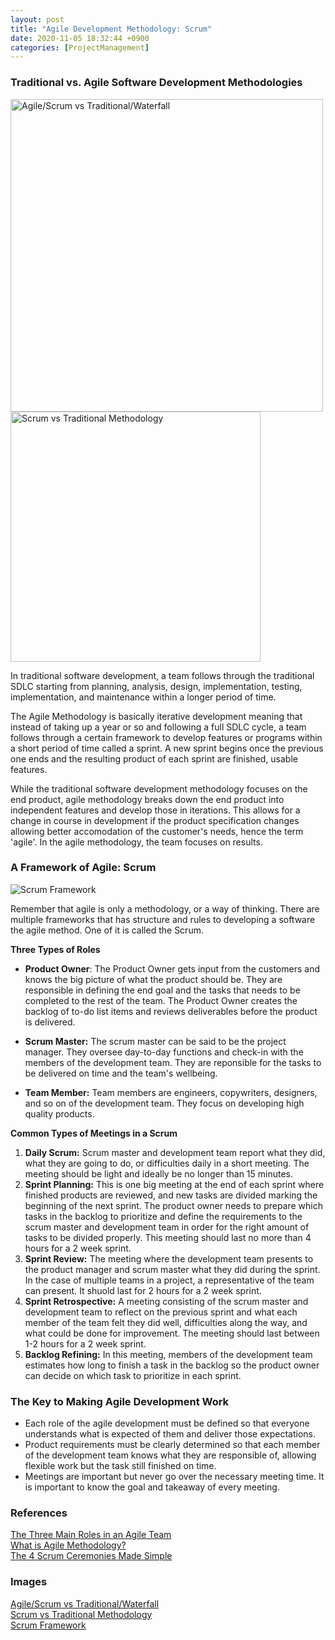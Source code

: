 ```yaml
---
layout: post
title: "Agile Development Methodology: Scrum"
date: 2020-11-05 18:32:44 +0900
categories: [ProjectManagement]
---
```


### Traditional vs. Agile Software Development Methodologies

<img src="https://i.pinimg.com/originals/bc/89/69/bc896937201b696beef56feb1c4adb19.jpg" alt="Agile/Scrum vs Traditional/Waterfall" width="500px" display="inline-block" />
<img src="https://coeleveld.com/wp-content/uploads/2016/07/scrum-vs-traditional.png" alt="Scrum vs Traditional Methodology" width="400px" display="inline-block"  />

In traditional software development, a team follows through the traditional SDLC starting from planning, analysis, design, implementation, testing, implementation, and maintenance within a longer period of time.

The Agile Methodology is basically iterative development meaning that instead of taking up a year or so and following a full SDLC cycle, a team follows through a certain framework to develop features or programs within a short period of time called a sprint. A new sprint begins once the previous one ends and the resulting product of each sprint are finished, usable features.

While the traditional software development methodology focuses on the end product, agile methodology breaks down the end product into independent features and develop those in iterations. This allows for a change in course in development if the product specification changes allowing better accomodation of the customer's needs, hence the term 'agile'. In the agile methodology, the team focuses on results.

### A Framework of Agile: Scrum

![Scrum Framework](https://image.slidesharecdn.com/mobileacademyagilelean-140518125420-phpapp01/95/agile-and-lean-practices-the-mobile-academy-12-638.jpg?cb=1400562822)

Remember that agile is only a methodology, or a way of thinking. There are multiple frameworks that has structure and rules to developing a software the agile method. One of it is called the Scrum.

**Three Types of Roles**

- **Product Owner**: The Product Owner gets input from the customers and knows the big picture of what the product should be. They are responsible in defining the end goal and the tasks that needs to be completed to the rest of the team. The Product Owner creates the backlog of to-do list items and reviews deliverables before the product is delivered.

- **Scrum Master:** The scrum master can be said to be the project manager. They oversee day-to-day functions and check-in with the members of the development team. They are reponsible for the tasks to be delivered on time and the team's wellbeing.

- **Team Member:** Team members are engineers, copywriters, designers, and so on of the development team. They focus on developing high quality products.

**Common Types of Meetings in a Scrum**

1. **Daily Scrum:** Scrum master and development team report what they did, what they are going to do, or difficulties daily in a short meeting. The meeting should be light and ideally be no longer than 15 minutes.
2. **Sprint Planning:** This is one big meeting at the end of each sprint where finished products are reviewed, and new tasks are divided marking the beginning of the next sprint. The product owner needs to prepare which tasks in the backlog to prioritize and define the requirements to the scrum master and development team in order for the right amount of tasks to be divided properly. This meeting should last no more than 4 hours for a 2 week sprint.
3. **Sprint Review:** The meeting where the development team presents to the product manager and scrum master what they did during the sprint. In the case of multiple teams in a project, a representative of the team can present. It shuold last for 2 hours for a 2 week sprint.
4. **Sprint Retrospective:** A meeting consisting of the scrum master and development team to reflect on the previous sprint and what each member of the team felt they did well, difficulties along the way, and what could be done for improvement. The meeting should last between 1-2 hours for a 2 week sprint.
5. **Backlog Refining:** In this meeting, members of the development team estimates how long to finish a task in the backlog so the product owner can decide on which task to prioritize in each sprint.

### The Key to Making Agile Development Work

- Each role of the agile development must be defined so that everyone understands what is expected of them and deliver those expectations.
- Product requirements must be clearly determined so that each member of the development team knows what they are responsible of, allowing flexible work but the task still finished on time.
- Meetings are important but never go over the necessary meeting time. It is important to know the goal and takeaway of every meeting.

### References

[The Three Main Roles in an Agile Team](https://redbooth.com/blog/main-roles-agile-team)<br/>
[What is Agile Methodology?](https://softwareengineering.stackexchange.com/questions/15928/what-is-agile-methodology)<br/>
[The 4 Scrum Ceremonies Made Simple](https://medium.com/ideas-by-crema/the-4-scrum-ceremonies-made-simple-a-quick-guide-to-scrum-meetings-ea91fe604d88)

### Images

[Agile/Scrum vs Traditional/Waterfall](https://i.pinimg.com/originals/bc/89/69/bc896937201b696beef56feb1c4adb19.jpg)<br/>
[Scrum vs Traditional Methodology](https://scontent-nrt1-1.xx.fbcdn.net/v/t1.0-9/14344304_1397070920321959_3431169010133890617_n.png?_nc_cat=109&_nc_ohc=HCZNuErDT4EAQlKI8QEoiEtnuX5aZz6oMb4zKEoIisOg1CNo_spHO1-Tw&_nc_ht=scontent-nrt1-1.xx&oh=4cee1de44034dbf10e88a3b7e79b680b&oe=5E7FDEBC)<br/>
[Scrum Framework](https://image.slidesharecdn.com/mobileacademyagilelean-140518125420-phpapp01/95/agile-and-lean-practices-the-mobile-academy-12-638.jpg?cb=1400562822)
